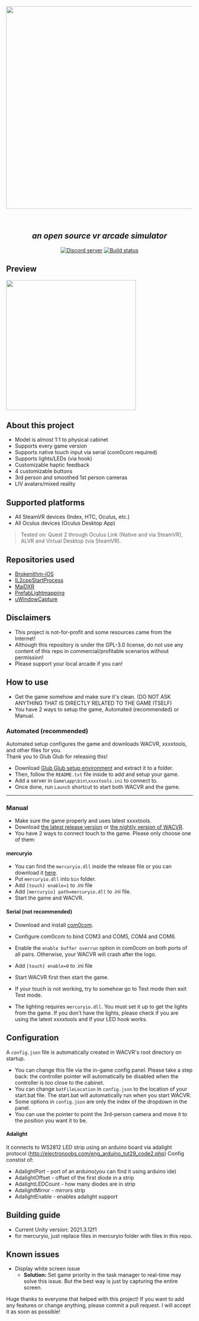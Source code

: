 <div align="center">
	<br/>
	<p>
    <img src="https://github.com/xiaopeng12138/WACVR/blob/main/PreviewImages/WACVR-LOGO.png?raw=true" width="546" />
	</p>
  <br/>
  <p>
    <h2><i>
      an open source vr arcade simulator
    </i></h2>
  </p>
  <p>
    <a href="https://discord.gg/4aFV5QJWN5"><img src="https://img.shields.io/discord/1028269444780261436?color=5865F2&logo=discord&logoColor=white" alt="Discord server"/></a>
    <a href="https://github.com/xiaopeng12138/WACVR/actions"><img src="https://github.com/xiaopeng12138/WACVR/actions/workflows/build.yml/badge.svg" alt="Build status"/></a>
</div>

## Preview
<img src="https://github.com/xiaopeng12138/WACVR/blob/main/PreviewImages/Preview.png?raw=true" width="350" />

## About this project
- Model is almost 1:1 to physical cabinet
- Supports every game version
- Supports native touch input via serial (com0com required)
- Supports lights/LEDs (via hook)
- Customizable haptic feedback
- 4 customizable buttons
- 3rd person and smoothed 1st person cameras
- LIV avatars/mixed reality

## Supported platforms
- All SteamVR devices (Index, HTC, Oculus, etc.)
- All Oculus devices (Oculus Desktop App)
> Tested on: Quest 2 through Oculus Link (Native and via SteamVR), ALVR and Virtual Desktop (via SteamVR).

## Repositories used
- [Brokenithm-iOS](https://github.com/esterTion/Brokenithm-iOS)
- [IL2cppStartProcess](https://github.com/josh4364/IL2cppStartProcess)
- [MaiDXR](https://github.com/xiaopeng12138/MaiDXR)
- [PrefabLightmapping](https://github.com/Ayfel/PrefabLightmapping)
- [uWindowCapture](https://github.com/hecomi/uWindowCapture)

## Disclaimers
- This project is not-for-profit and some resources came from the Internet!
- Although this repository is under the GPL-3.0 license, do not use any content of this repo in commercial/profitable scenarios without permission!
- Please support your local arcade if you can!

## How to use
- Get the game somehow and make sure it's clean. (DO NOT ASK ANYTHING THAT IS DIRECTLY RELATED TO THE GAME ITSELF)
- You have 2 ways to setup the game, Automated (recommended) or Manual.

### Automated (recommended)
Automated setup configures the game and downloads WACVR, xxxxtools, and other files for you.  
Thank you to Glub Glub for releasing this!
- Download [Glub Glub setup environment](https://github.com/ArcadeGlubGlub/GameSetup/raw/master/WACCAReverse-GlubGlub.7z) and extract it to a folder.
- Then, follow the `README.txt` file inside to add and setup your game.
- Add a server in `Game\app\bin\xxxxtools.ini` to connect to.
- Once done, run `Launch` shortcut to start both WACVR and the game.

---

### Manual
- Make sure the game properly and uses latest xxxxtools.
- Download [the latest release version](https://github.com/xiaopeng12138/WACVR/releases) or [the nightly version of WACVR](https://nightly.link/xiaopeng12138/WACVR/workflows/build/main/artifact.zip).
- You have 2 ways to connect touch to the game. Please only choose one of them:

#### mercuryio
  - You can find the ``mercuryio.dll`` inside the release file or you can download it [here](https://wacvr.cf/mercuryio.dll).
  - Put ``mercuryio.dll`` into ``bin`` folder.
  - Add ``[touch] enable=1`` to .ini file
  - Add ``[mercuryio] path=mercuryio.dll`` to .ini file.
  - Start the game and WACVR.

#### Serial (not recommended)
  - Download and install [com0com](https://storage.googleapis.com/google-code-archive-downloads/v2/code.google.com/powersdr-iq/setup_com0com_W7_x64_signed.exe).
  - Configure com0com to bind COM3 and COM5, COM4 and COM6.
  - Enable the ``enable buffer overrun`` option in com0com on both ports of all pairs. Otherwise, your WACVR will crash after the logo.
  - Add ``[touch] enable=0`` to .ini file
  - Start WACVR first then start the game.
  - If your touch is not working, try to somehow go to Test mode then exit Test mode.

- The lighting requires ``mercuryio.dll``. You must set it up to get the lights from the game. If you don't have the lights, please check if you are using the latest xxxxtools and if your LED hook works.

## Configuration
A ``config.json`` file is automatically created in WACVR's root directory on startup.

- You can change this file via the in-game config panel. Please take a step back: the controller pointer will automatically be disabled when the controller is too close to the cabinet.
- You can change ``batFileLocation`` in ``config.json`` to the location of your start.bat file. The start.bat will automatically run when you start WACVR. 
- Some options in ``config.json`` are only the index of the dropdown in the panel.
- You can use the pointer to point the 3rd-person camera and move it to the position you want it to be.

#### Adalight
It connects to WS2812 LED strip using an arduino board via adalight  protocol (http://electronoobs.com/eng_arduino_tut29_code2.php)
Config constist of:
 - AdalightPort - port of an arduino(you can find it using arduino ide)
 - AdalightOffset - offset of the first diode in a strip
 - AdalightLEDCount - how many diodes are in strip
 - AdalightMirror - mirrors strip
 - AdalightEnable - enables adalight support

## Building guide
- Current Unity version: 2021.3.12f1
- for mercuryio, just replace files in mercuryio folder with files in this repo.

## Known issues
- Display white screen issue
	- **Solution:** Set game priority in the task manager to real-time may solve this issue. But the best way is just by capturing the entire screen.

Huge thanks to everyone that helped with this project!
If you want to add any features or change anything, please commit a pull request. I will accept it as soon as possible!
